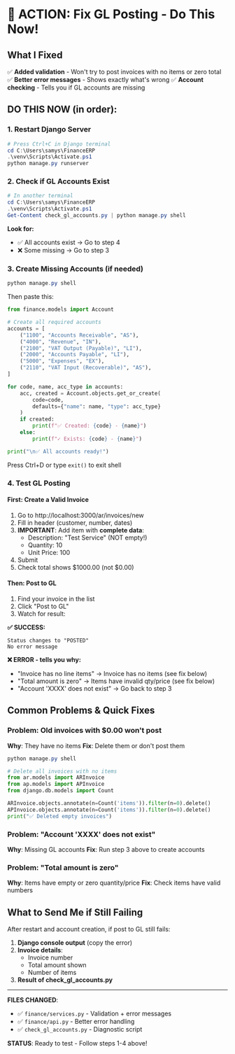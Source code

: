 # 🚨 ACTION: Fix GL Posting - Do This Now!

## What I Fixed

✅ **Added validation** - Won't try to post invoices with no items or zero total
✅ **Better error messages** - Shows exactly what's wrong
✅ **Account checking** - Tells you if GL accounts are missing

## DO THIS NOW (in order):

### 1. Restart Django Server
```powershell
# Press Ctrl+C in Django terminal
cd C:\Users\samys\FinanceERP
.\venv\Scripts\Activate.ps1
python manage.py runserver
```

### 2. Check if GL Accounts Exist
```powershell
# In another terminal
cd C:\Users\samys\FinanceERP
.\venv\Scripts\Activate.ps1
Get-Content check_gl_accounts.py | python manage.py shell
```

**Look for:**
- ✅ All accounts exist → Go to step 4
- ❌ Some missing → Go to step 3

### 3. Create Missing Accounts (if needed)

```powershell
python manage.py shell
```

Then paste this:
```python
from finance.models import Account

# Create all required accounts
accounts = [
    ("1100", "Accounts Receivable", "AS"),
    ("4000", "Revenue", "IN"),
    ("2100", "VAT Output (Payable)", "LI"),
    ("2000", "Accounts Payable", "LI"),
    ("5000", "Expenses", "EX"),
    ("2110", "VAT Input (Recoverable)", "AS"),
]

for code, name, acc_type in accounts:
    acc, created = Account.objects.get_or_create(
        code=code,
        defaults={"name": name, "type": acc_type}
    )
    if created:
        print(f"✅ Created: {code} - {name}")
    else:
        print(f"✓ Exists: {code} - {name}")

print("\n✅ All accounts ready!")
```

Press Ctrl+D or type `exit()` to exit shell

### 4. Test GL Posting

#### First: Create a Valid Invoice
1. Go to http://localhost:3000/ar/invoices/new
2. Fill in header (customer, number, dates)
3. **IMPORTANT**: Add item with **complete data**:
   - Description: "Test Service" (NOT empty!)
   - Quantity: 10
   - Unit Price: 100
4. Submit
5. Check total shows $1000.00 (not $0.00)

#### Then: Post to GL
1. Find your invoice in the list
2. Click "Post to GL"
3. Watch for result:

**✅ SUCCESS:**
```
Status changes to "POSTED"
No error message
```

**❌ ERROR - tells you why:**
- "Invoice has no line items" → Invoice has no items (see fix below)
- "Total amount is zero" → Items have invalid qty/price (see fix below)
- "Account 'XXXX' does not exist" → Go back to step 3

## Common Problems & Quick Fixes

### Problem: Old invoices with $0.00 won't post
**Why**: They have no items
**Fix**: Delete them or don't post them

```powershell
python manage.py shell
```

```python
# Delete all invoices with no items
from ar.models import ARInvoice
from ap.models import APInvoice
from django.db.models import Count

ARInvoice.objects.annotate(n=Count('items')).filter(n=0).delete()
APInvoice.objects.annotate(n=Count('items')).filter(n=0).delete()
print("✅ Deleted empty invoices")
```

### Problem: "Account 'XXXX' does not exist"
**Why**: Missing GL accounts
**Fix**: Run step 3 above to create accounts

### Problem: "Total amount is zero"
**Why**: Items have empty or zero quantity/price
**Fix**: Check items have valid numbers

## What to Send Me if Still Failing

After restart and account creation, if post to GL still fails:

1. **Django console output** (copy the error)
2. **Invoice details**:
   - Invoice number
   - Total amount shown
   - Number of items
3. **Result of check_gl_accounts.py**

---

**FILES CHANGED**:
- ✅ `finance/services.py` - Validation + error messages
- ✅ `finance/api.py` - Better error handling
- ✅ `check_gl_accounts.py` - Diagnostic script

**STATUS**: Ready to test - Follow steps 1-4 above!
